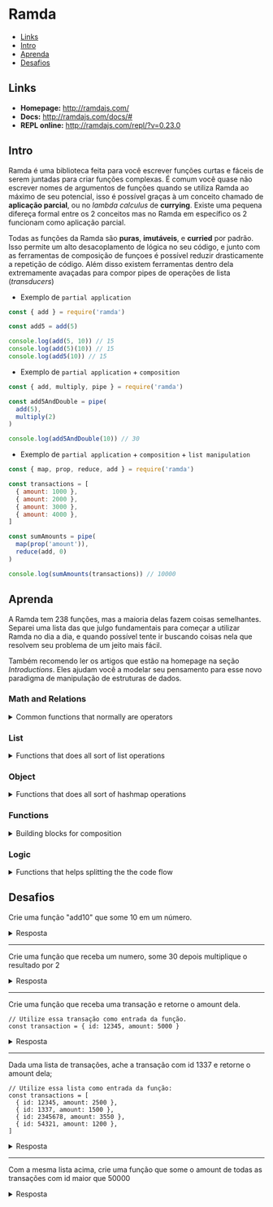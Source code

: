 
# Ramda

- [Links](#links)
- [Intro](#intro)
- [Aprenda](#aprenda)
- [Desafios](#desafios)

## Links

* **Homepage:** http://ramdajs.com/
* **Docs:** http://ramdajs.com/docs/#
* **REPL online:** http://ramdajs.com/repl/?v=0.23.0

## Intro

Ramda é uma biblioteca feita para você escrever funções curtas e fáceis de
serem juntadas para criar funções complexas. É comum você quase não escrever
nomes de argumentos de funções quando se utiliza Ramda ao máximo de seu
potencial, isso é possível graças à um conceito chamado de **aplicação
parcial**, ou no *lambda calculus* de **currying**. Existe uma pequena difereça
formal entre os 2 conceitos mas no Ramda em específico os 2 funcionam como
aplicação parcial.

Todas as funções da Ramda são **puras**, **imutáveis**, e **curried** por
padrão. Isso permite um alto desacoplamento de lógica no seu código, e junto
com as ferramentas de composição de funçoes é possível reduzir drasticamente a
repetição de código. Além disso existem ferramentas dentro dela extremamente
avaçadas para compor pipes de operações de lista (*transducers*)

* Exemplo de `partial application`
```js
const { add } = require('ramda')

const add5 = add(5)

console.log(add(5, 10)) // 15
console.log(add(5)(10)) // 15
console.log(add5(10)) // 15
```

* Exemplo de `partial application` + `composition`
```js
const { add, multiply, pipe } = require('ramda')

const add5AndDouble = pipe(
  add(5),
  multiply(2)
)

console.log(add5AndDouble(10)) // 30
```

* Exemplo de `partial application` + `composition` + `list manipulation`
```js
const { map, prop, reduce, add } = require('ramda')

const transactions = [
  { amount: 1000 },
  { amount: 2000 },
  { amount: 3000 },
  { amount: 4000 },
]

const sumAmounts = pipe(
  map(prop('amount')),
  reduce(add, 0)
)

console.log(sumAmounts(transactions)) // 10000

```

## Aprenda

A Ramda tem 238 funções, mas a maioria delas fazem coisas semelhantes. Separei
uma lista das que julgo fundamentais para começar a utilizar Ramda no dia a
dia, e quando possível tente ir buscando coisas nela que resolvem seu problema
de um jeito mais fácil.

Também recomendo ler os artigos que estão na homepage na seção *Introductions*.
Eles ajudam você a modelar seu pensamento para esse novo paradigma de
manipulação de estruturas de dados.


### Math and Relations

<details>
<summary>Common functions that normally are operators</summary>

- [add](http://ramdajs.com/docs/#add)
- [subtract](http://ramdajs.com/docs/#subtract)
- [divide](http://ramdajs.com/docs/#divide)
- [multiply](http://ramdajs.com/docs/#multiply)
- [equals](http://ramdajs.com/docs/#equals)
- [gt](http://ramdajs.com/docs/#gt)
- [gte](http://ramdajs.com/docs/#gte)
- [lt](http://ramdajs.com/docs/#lt)
- [lte](http://ramdajs.com/docs/#lte)
</details>

### List

<details>
<summary>Functions that does all sort of list operations</summary>

- [**map**](http://ramdajs.com/docs/#map)
- [**filter**](http://ramdajs.com/docs/#filter)
- [**reduce**](http://ramdajs.com/docs/#reduce)
- [find](http://ramdajs.com/docs/#find)
- [append](http://ramdajs.com/docs/#append)
- [concat](http://ramdajs.com/docs/#concat)
- [contains](http://ramdajs.com/docs/#contains)
- [drop](http://ramdajs.com/docs/#drop)
- [head](http://ramdajs.com/docs/#head)
- [join](http://ramdajs.com/docs/#join)
- [prepend](http://ramdajs.com/docs/#prepend)
- [split](http://ramdajs.com/docs/#split)
- [tail](http://ramdajs.com/docs/#tail)
- [take](http://ramdajs.com/docs/#take)
- [times](http://ramdajs.com/docs/#times)
- [without](http://ramdajs.com/docs/#without)
</details>

### Object

<details>
<summary>Functions that does all sort of hashmap operations</summary>

- [map](http://ramdajs.com/docs/#map)
- [filter](http://ramdajs.com/docs/#filter)
- [**lensProp**](http://ramdajs.com/docs/#lensProp)
- [**prop**](http://ramdajs.com/docs/#prop)
- [set](http://ramdajs.com/docs/#set)
- [view](http://ramdajs.com/docs/#view)
- [has](http://ramdajs.com/docs/#has)
- [toPairs](http://ramdajs.com/docs/#toPairs)
</details>

### Functions

<details>
<summary>Building blocks for composition</summary>

- [**__**](http://ramdajs.com/docs/#__)
- [always](http://ramdajs.com/docs/#always)
- [ap](http://ramdajs.com/docs/#ap)
- [compose](http://ramdajs.com/docs/#compose)
- [identity](http://ramdajs.com/docs/#identity)
- [**pipe**](http://ramdajs.com/docs/#pipe)
- [**curry**](http://ramdajs.com/docs/#curry)
- [partial](http://ramdajs.com/docs/#partial)
- [tap](http://ramdajs.com/docs/#tap)
</details>

### Logic

<details>
<summary>Functions that helps splitting the the code flow</summary>

- [allPass](ramdajs.com/docs/#allPass)
- [and](ramdajs.com/docs/#and)
- [both](ramdajs.com/docs/#both)
- [cond](ramdajs.com/docs/#cond)
- [defaultTo](ramdajs.com/docs/#defaultTo)
- [either](ramdajs.com/docs/#either)
- [ifElse](ramdajs.com/docs/#ifElse)
- [not](ramdajs.com/docs/#not)
- [or](ramdajs.com/docs/#or)
</details>

## Desafios

Crie uma função "add10" que some 10 em um número.
<details>
<summary>Resposta</summary>

```
const add10 = add(10)

add10(5) // 15
```
</details>

--------------------
Crie uma função que receba um numero, some 30 depois multiplique o resultado por 2
<details>
<summary>Resposta</summary>

```
const add30multiply2 = pipe(
 add(30),
 multiply(2),
)

add30multiply2(11) // 82
```
</details>

--------------------
Crie uma função que receba uma transação e retorne o amount dela.
```
// Utilize essa transação como entrada da função.
const transaction = { id: 12345, amount: 5000 }
```
<details>
<summary>Resposta</summary>

```
const transaction = { id: 12345, amount: 5000 }
const amount = prop('amount')

amount(transaction)
```
</details>

--------------------
Dada uma lista de transações, ache a transação com id 1337 e retorne o amount dela;
```
// Utilize essa lista como entrada da função:
const transactions = [
  { id: 12345, amount: 2500 },
  { id: 1337, amount: 1500 },
  { id: 2345678, amount: 3550 },
  { id: 54321, amount: 1200 },
]
```
<details>
<summary>Resposta</summary>

```
const transactions = [
  { id: 12345, amount: 2500 },
  { id: 1337, amount: 1500 },
  { id: 2345678, amount: 3550 },
  { id: 54321, amount: 1200 },
]
const find1337 = pipe(
  find(propEq('id', 1337)),
  amount
)

find1337(transactions)
```
</details>

--------------------
Com a mesma lista acima, crie uma função que some o amount de todas as transações com id maior que 50000
<details>
<summary>Resposta</summary>

```
const transactions = [
  { id: 12345, amount: 2500 },
  { id: 1337, amount: 1500 },
  { id: 2345678, amount: 3550 },
  { id: 54321, amount: 1200 },
]
const amount = prop('amount')
const idGreaterThan50000 = propSatisfies(lt(50000), 'id')
const sumAmounts = pipe(
  filter(idGreaterThan50000),
  map(amount),
  sum,
)

sumAmounts(transactions)
```
</details>
